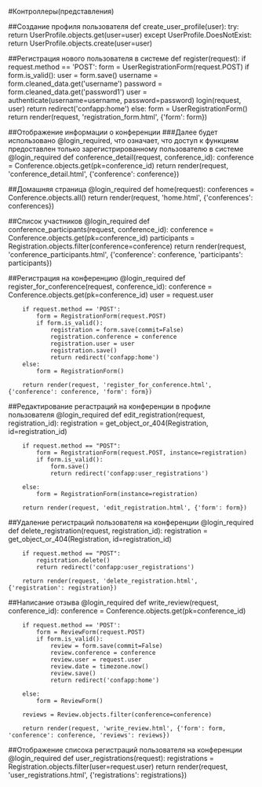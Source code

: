 #Контроллеры(представления)

##Создание профиля пользователя
    def create_user_profile(user):
    try:
        return UserProfile.objects.get(user=user)
    except UserProfile.DoesNotExist:
        return UserProfile.objects.create(user=user)

##Регистрация нового пользователя в системе
    def register(request):
    if request.method == 'POST':
        form = UserRegistrationForm(request.POST)
        if form.is_valid():
            user = form.save()
            username = form.cleaned_data.get('username')
            password = form.cleaned_data.get('password1')
            user = authenticate(username=username, password=password)
            login(request, user)
            return redirect('confapp:home')
    else:
        form = UserRegistrationForm()
    return render(request, 'registration_form.html', {'form': form})

##Отображение информации о конференции
###Далее будет использовано @login_required, что означает, что доступ к функциям предоставлен только зарегистрированному пользователю в системе
    @login_required
    def conference_detail(request, conference_id):
        conference = Conference.objects.get(pk=conference_id)
        return render(request, 'conference_detail.html', {'conference': conference})

##Домашняя страница
    @login_required
    def home(request):
        conferences = Conference.objects.all()
        return render(request, 'home.html', {'conferences': conferences})

##Список участников
    @login_required
    def conference_participants(request, conference_id):
        conference = Conference.objects.get(pk=conference_id)
        participants = Registration.objects.filter(conference=conference)
        return render(request, 'conference_participants.html', {'conference': conference, 'participants': participants})

##Регистрация на конференцию
    @login_required
    def register_for_conference(request, conference_id):
        conference = Conference.objects.get(pk=conference_id)
        user = request.user
    
        if request.method == 'POST':
            form = RegistrationForm(request.POST)
            if form.is_valid():
                registration = form.save(commit=False)
                registration.conference = conference
                registration.user = user
                registration.save()
                return redirect('confapp:home')
        else:
            form = RegistrationForm()
    
        return render(request, 'register_for_conference.html', {'conference': conference, 'form': form})

##Редактирование регастраций на конференции в профиле пользователя
    @login_required
    def edit_registration(request, registration_id):
        registration = get_object_or_404(Registration, id=registration_id)
    
        if request.method == "POST":
            form = RegistrationForm(request.POST, instance=registration)
            if form.is_valid():
                form.save()
                return redirect('confapp:user_registrations')
    
        else:
            form = RegistrationForm(instance=registration)
    
        return render(request, 'edit_registration.html', {'form': form})

##Удаление регистраций пользователя на конференции
    @login_required
    def delete_registration(request, registration_id):
        registration = get_object_or_404(Registration, id=registration_id)
    
        if request.method == "POST":
            registration.delete()
            return redirect('confapp:user_registrations')
    
        return render(request, 'delete_registration.html', {'registration': registration})

##Написание отзыва
    @login_required
    def write_review(request, conference_id):
        conference = Conference.objects.get(pk=conference_id)
    
        if request.method == 'POST':
            form = ReviewForm(request.POST)
            if form.is_valid():
                review = form.save(commit=False)
                review.conference = conference
                review.user = request.user
                review.date = timezone.now()
                review.save()
                return redirect('confapp:home')
    
        else:
            form = ReviewForm()
    
        reviews = Review.objects.filter(conference=conference)
    
        return render(request, 'write_review.html', {'form': form, 'conference': conference, 'reviews': reviews})

##Отображение списока регистраций пользователя на конференции
    @login_required
    def user_registrations(request):
        registrations = Registration.objects.filter(user=request.user)
        return render(request, 'user_registrations.html', {'registrations': registrations})